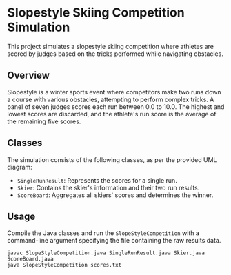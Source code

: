 # Slopestyle Skiing Competition Simulation

This project simulates a slopestyle skiing competition where athletes are scored by judges based on the tricks performed while navigating obstacles.

## Overview

Slopestyle is a winter sports event where competitors make two runs down a course with various obstacles, attempting to perform complex tricks. A panel of seven judges scores each run between 0.0 to 10.0. The highest and lowest scores are discarded, and the athlete's run score is the average of the remaining five scores.

## Classes

The simulation consists of the following classes, as per the provided UML diagram:

- `SingleRunResult`: Represents the scores for a single run.
- `Skier`: Contains the skier's information and their two run results.
- `ScoreBoard`: Aggregates all skiers' scores and determines the winner.

## Usage

Compile the Java classes and run the `SlopeStyleCompetition` with a command-line argument specifying the file containing the raw results data.

```shell
javac SlopeStyleCompetition.java SingleRunResult.java Skier.java ScoreBoard.java
java SlopeStyleCompetition scores.txt
